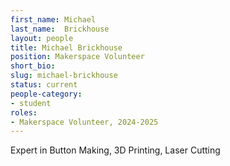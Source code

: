```yaml
---
first_name: Michael 
last_name:  Brickhouse
layout: people
title: Michael Brickhouse 
position: Makerspace Volunteer
short_bio:
slug: michael-brickhouse 
status: current
people-category:
- student
roles:
- Makerspace Volunteer, 2024-2025
---
```


Expert in Button Making, 3D Printing, Laser Cutting